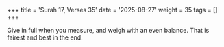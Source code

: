 +++
title = 'Surah 17, Verses 35'
date = '2025-08-27'
weight = 35
tags = []
+++

Give in full when you measure, and weigh with an even balance. That is fairest and best in the end.